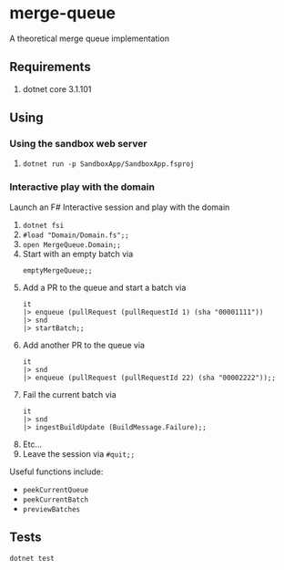 # merge-queue

A theoretical merge queue implementation

## Requirements

1.  dotnet core 3.1.101

## Using

### Using the sandbox web server

1.  `dotnet run -p SandboxApp/SandboxApp.fsproj`

### Interactive play with the domain

Launch an F# Interactive session and play with the domain

1.  `dotnet fsi`
1.  `#load "Domain/Domain.fs";;`
1.  `open MergeQueue.Domain;;`
1.  Start with an empty batch via
    ```
    emptyMergeQueue;;
    ```
1.  Add a PR to the queue and start a batch via
    ```
    it
    |> enqueue (pullRequest (pullRequestId 1) (sha "00001111"))
    |> snd
    |> startBatch;;
    ```
1.  Add another PR to the queue via
    ```
    it
    |> snd
    |> enqueue (pullRequest (pullRequestId 22) (sha "00002222"));;
    ```
1.  Fail the current batch via
    ```
    it
    |> snd
    |> ingestBuildUpdate (BuildMessage.Failure);;
    ```
1.  Etc...
1.  Leave the session via `#quit;;`

Useful functions include:
-   `peekCurrentQueue`
-   `peekCurrentBatch`
-   `previewBatches`

## Tests

`dotnet test`
